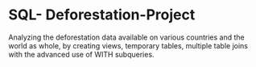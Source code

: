 # SQL- Deforestation-Project
 Analyzing  the deforestation data available on various countries and the world as whole, by creating views, temporary tables, multiple table joins with the advanced use of  WITH subqueries. 
